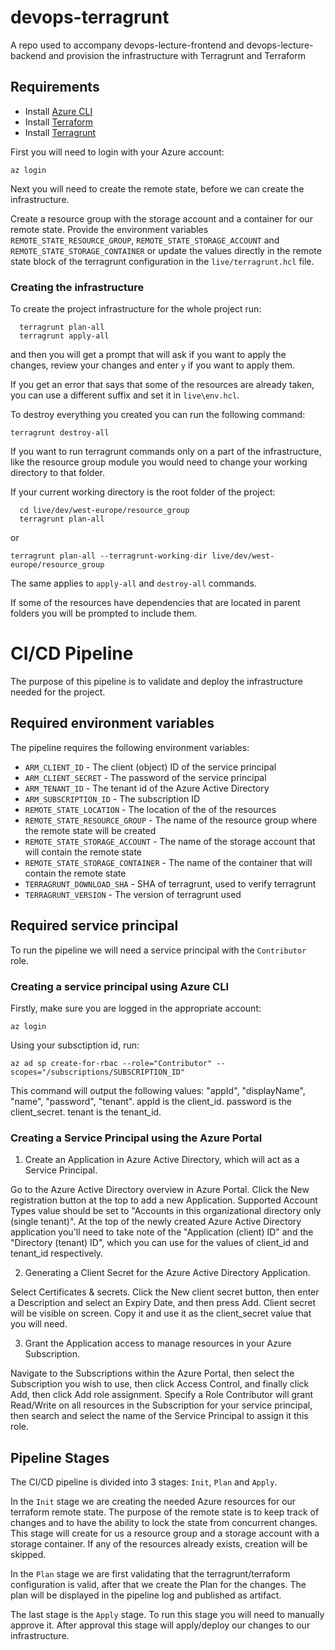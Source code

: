 # devops-terragrunt
A repo used to accompany devops-lecture-frontend and devops-lecture-backend and provision the infrastructure with Terragrunt and Terraform

## Requirements



- Install [Azure CLI](https://docs.microsoft.com/en-us/cli/azure/install-azure-cli?view=azure-cli-latest)
- Install [Terraform](https://learn.hashicorp.com/terraform/getting-started/install)
- Install [Terragrunt](https://terragrunt.gruntwork.io/docs/getting-started/install/)

First you will need to login with your Azure account:

```az login```

Next you will need to create the remote state, before we can create the infrastructure. 

Create a resource group with the storage account and a container for our remote state. Provide the environment variables `REMOTE_STATE_RESOURCE_GROUP`, `REMOTE_STATE_STORAGE_ACCOUNT` and `REMOTE_STATE_STORAGE_CONTAINER` or update the values directly in the remote state block of the terragrunt configuration in the `live/terragrunt.hcl` file.

### Creating the infrastructure

To create the project infrastructure for the whole project run:

```
  terragrunt plan-all
  terragrunt apply-all
```

and then you will get a prompt that will ask if you want to apply the changes, review your changes and enter `y` if you want to apply them.

If you get an error that says that some of the resources are already taken, you can use a different suffix and set it in `live\env.hcl`.

To destroy everything you created you can run the following command:

```terragrunt destroy-all```

If you want to run terragrunt commands only on a part of the infrastructure, like the resource group module you would need to change your working directory to that folder.

If your current working directory is the root folder of the project:

```
  cd live/dev/west-europe/resource_group 
  terragrunt plan-all
```

or

```terragrunt plan-all --terragrunt-working-dir live/dev/west-europe/resource_group```

The same applies to `apply-all` and `destroy-all` commands.

If some of the resources have dependencies that are located in parent folders you will be prompted to include them.


# CI/CD Pipeline

The purpose of this pipeline is to validate and deploy the infrastructure needed for the project. 

## Required environment variables

The pipeline requires the following environment variables:

- `ARM_CLIENT_ID` - The client (object) ID of the service principal
- `ARM_CLIENT_SECRET` - The password of the service principal
- `ARM_TENANT_ID` - The tenant id of the Azure Active Directory
- `ARM_SUBSCRIPTION_ID` - The subscription ID
- `REMOTE_STATE_LOCATION` - The location of the of the resources
- `REMOTE_STATE_RESOURCE_GROUP` - The name of the resource group where the remote state will be created
- `REMOTE_STATE_STORAGE_ACCOUNT` - The name of the storage account that will contain the remote state
- `REMOTE_STATE_STORAGE_CONTAINER` - The name of the container that will contain the remote state
- `TERRAGRUNT_DOWNLOAD_SHA` - SHA of terragrunt, used to verify terragrunt
- `TERRAGRUNT_VERSION` - The version of terragrunt used

## Required service principal

To run the pipeline we will need a service principal with the `Contributor` role.

### Creating a service principal using Azure CLI

Firstly, make sure you are logged in the appropriate account:

```
az login 
```

Using your subsctiption id, run:

```
az ad sp create-for-rbac --role="Contributor" --scopes="/subscriptions/SUBSCRIPTION_ID"
```

This command will output the following values: "appId", "displayName", "name", "password", "tenant". 
appId is the client_id.
password is the client_secret.
tenant is the tenant_id.


### Creating a Service Principal using the Azure Portal

1. Create an Application in Azure Active Directory, which will act as a Service Principal.

Go to the Azure Active Directory overview in Azure Portal. Click the New registration button at the top to add a new Application. Supported Account Types value should be set to "Accounts in this organizational directory only (single tenant)".
At the top of the newly created Azure Active Directory application you'll need to take note of the "Application (client) ID" and the "Directory (tenant) ID", which you can use for the values of client_id and tenant_id respectively.

2. Generating a Client Secret for the Azure Active Directory Application.

Select Certificates & secrets. Click the New client secret button, then enter a Description and select an Expiry Date, and then press Add. Client secret will be visible on screen. Copy it and use it as the client_secret value that you will need.

3. Grant the Application access to manage resources in your Azure Subscription.

Navigate to the Subscriptions within the Azure Portal, then select the Subscription you wish to use, then click Access Control, and finally click Add, then click Add role assignment. Specify a Role Contributor will grant Read/Write on all resources in the Subscription for your service principal, then search and select the name of the Service Principal to assign it this role.

## Pipeline Stages

The CI/CD pipeline is divided into 3 stages: `Init`, `Plan` and `Apply`. 

In the `Init` stage we are creating the needed Azure resources for our terraform remote state. The purpose of the remote state is to keep track of changes and to have the ability to lock the state from concurrent changes. This stage will create for us a resource group and a storage account with a storage container. If any of the resources already exists, creation will be skipped.

In the `Plan` stage we are first validating that the terragrunt/terraform configuration is valid, after that we create the Plan for the changes. The plan will be displayed in the pipeline log and published as artifact.

The last stage is the `Apply` stage. To run this stage you will need to manually approve it. After approval this stage will apply/deploy our changes to our infrastructure.
